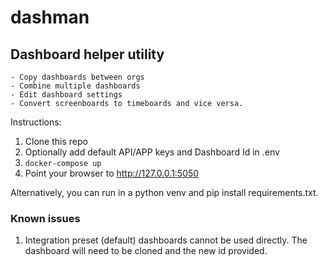 # dashman

## Dashboard helper utility
    - Copy dashboards between orgs
    - Combine multiple dashboards
    - Edit dashboard settings
    - Convert screenboards to timeboards and vice versa.

Instructions:

1. Clone this repo
2. Optionally add default API/APP keys and Dashboard Id in .env
3. `docker-compose up`
4. Point your browser to http://127.0.0.1:5050

Alternatively, you can run in a python venv and pip install requirements.txt.

### Known issues
1. Integration preset (default) dashboards cannot be used directly.  The dashboard will need to be cloned and the new id provided.

